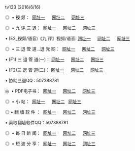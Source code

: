 tv123 (2016/6/16)
<p>◎   • 视 频： 
<a href="http://uk3.google-it.info/tv/" target="_blank">网址一</a> 　 
<a href="http://uk3.google-it.info/9018.html" target="_blank">网址二</a> 　 
<a href="http://uk3.google-it.info/9449.html" target="_blank">网址三</a></p>
<p>◎   • 九 评.三 退：  
<a href="http://uk3.google-it.info/t/" target="_blank">网址一</a> 　 
<a href="http://uk3.google-it.info/v/" target="_blank">网址二</a> 　 
<a href="http://uk3.google-it.info/tt/" target="_blank">网址三</a> 　</p>
<p>  • (E2_视频/语音)《九 评》视频/语音: 
<a href="http://uk3.google-it.info/v/" target="_blank">网址一</a> 　 
<a href="http://uk3.google-it.info/v/" target="_blank">网址二</a> 　 
<a href="http://uk3.google-it.info/v/" target="_blank">网址三</a></p>
<p>◎   • 三 退 管 道...退 党 网：  
<a href="http://uk3.google-it.info/go/8/" target="_blank">网址一</a> 　 
<a href="http://uk3.google-it.info/go/8/" target="_blank">网址二</a> 　 
<a href="http://uk3.google-it.info/go/8/" target="_blank">网址三</a></p>
<p>  • (F1) 三 退 管 道(一)： 
<a href="http://uk3.google-it.info/d/" target="_blank">网址一</a> 　 
<a href="http://uk3.google-it.info/d/" target="_blank">网址二</a> 　 
<a href="http://uk3.google-it.info/d/" target="_blank">网址三</a></p>
<p>  • (F2)三 退 管 道(二)： 
<a href="http://uk3.google-it.info/dd/" target="_blank">网址一</a> 　 
<a href="http://uk3.google-it.info/dd/" target="_blank">网址二</a> 　 
<a href="http://uk3.google-it.info/dd/" target="_blank">网址三</a></p>
<p>  • 协助三退QQ : 507388781</p>
<p>◎   • PDF电子书：  
<a href="http://uk3.google-it.info/p/" target="_blank">网址一</a> 　 
<a href="http://uk3.google-it.info/p/" target="_blank">网址二</a> 　 
<a href="http://uk3.google-it.info/p/" target="_blank">网址三</a></p>
<p>◎ </span>  •  小 站：  
<a href="http://uk3.google-it.info/" target="_blank">网址一</a> 　 
<a href="http://uk3.google-it.info/" target="_blank">网址二</a>   
<a href="http://uk3.google-it.info/" target="_blank">网址三</a></p>
<p>◎  • 翻 墙 软 件 ：  
<a href="http://uk3.google-it.info/f/" target="_blank">网址一</a> 　 
<a href="http://uk3.google-it.info/ff/" target="_blank">网址二</a> 　 
<a href="http://uk3.google-it.info/f/" target="_blank">网址三</a></p>
<p>  • 索取翻墙软件QQ：507388781</p>
<p>◎ </span>  • 每 日 新 闻：  
<a href="http://uk3.google-it.info/day/" target="_blank">网址一</a> 　 
<a href="http://uk3.google-it.info/day/" target="_blank">网址二</a> 　 
<a href="http://uk3.google-it.info/day/" target="_blank">网址三</a></p>
<p>◎ </span>  • 短 波 分 享：  
<a href="http://uk3.google-it.info/h/" target="_blank">网址一</a> 　 
<a href="http://uk3.google-it.info/h/" target="_blank">网址二</a> 　 
<a href="http://uk3.google-it.info/h/" target="_blank">网址三</a></p>
